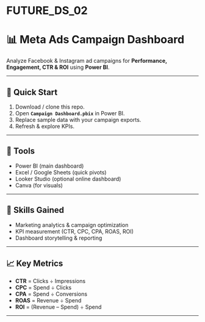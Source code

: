 # FUTURE_DS_02
# 📊 Meta Ads Campaign Dashboard

Analyze Facebook & Instagram ad campaigns for **Performance, Engagement, CTR & ROI** using **Power BI**.

---

## 🚀 Quick Start
1. Download / clone this repo.  
2. Open **`Campaign Dashboard.pbix`** in Power BI.  
3. Replace sample data with your campaign exports.  
4. Refresh & explore KPIs.

---

## 🧰 Tools
- Power BI (main dashboard)  
- Excel / Google Sheets (quick pivots)  
- Looker Studio (optional online dashboard)  
- Canva (for visuals)

---

## 🧠 Skills Gained
- Marketing analytics & campaign optimization  
- KPI measurement (CTR, CPC, CPA, ROAS, ROI)  
- Dashboard storytelling & reporting  

---

## 📈 Key Metrics
- **CTR** = Clicks ÷ Impressions  
- **CPC** = Spend ÷ Clicks  
- **CPA** = Spend ÷ Conversions  
- **ROAS** = Revenue ÷ Spend  
- **ROI** = (Revenue – Spend) ÷ Spend  

---



